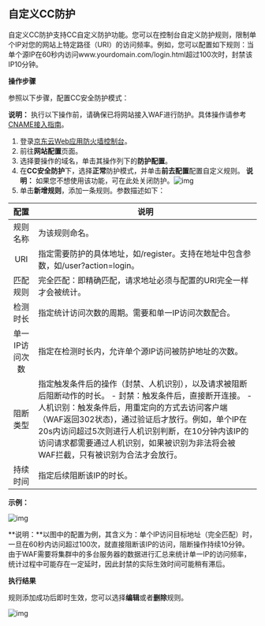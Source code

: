 ## **自定义CC防护**

自定义CC防护支持CC自定义防护功能。您可以在控制台自定义防护规则，限制单个IP对您的网站上特定路径（URI）的访问频率。例如，您可以配置如下规则：当单个源IP在60秒内访问www.yourdomain.com/login.html超过100次时，封禁该IP10分钟。

**操作步骤**

参照以下步骤，配置CC安全防护模式：

**说明：** 执行以下操作前，请确保已将网站接入WAF进行防护。具体操作请参考[CNAME接入指南](file:///E:\WMM\工作总结\WAF文档\云WAF\Introduction\接入WAF\CNAME接入指南.md%23)。

1. 登录[京东云Web应用防火墙控制台](https://cloudwaf-console.jdcloud.com)。
2. 前往**网站配置**页面。
3. 选择要操作的域名，单击其操作列下的**防护配置**。
4. 在**CC安全防护**下，选择**正常**防护模式，并单击**前去配置**配置自定义规则。 
         **说明：** 如果您不想使用该功能，可在此处关闭防护。![img](https://github.com/jdcloudcom/cn/blob/dns-zhangjingfeng/waf-img/%E8%87%AA%E5%AE%9A%E4%B9%89CC%E9%98%B2%E6%8A%A4-1.png)
5. 单击**新增规则**，添加一条规则。参数描述如下：

|      配置      | 说明                                                         |
| :------------: | ------------------------------------------------------------ |
|    规则名称    | 为该规则命名。                                               |
|      URI       | 指定需要防护的具体地址，如/register。支持在地址中包含参数，如/user?action=login。 |
|    匹配规则    | 完全匹配：即精确匹配，请求地址必须与配置的URI完全一样才会被统计。 |
|    检测时长    | 指定统计访问次数的周期。需要和单一IP访问次数配合。           |
| 单一IP访问次数 | 指定在检测时长内，允许单个源IP访问被防护地址的次数。         |
|    阻断类型    | 指定触发条件后的操作（封禁、人机识别），以及请求被阻断后阻断动作的时长。    - 封禁：触发条件后，直接断开连接。     - 人机识别：触发条件后，用重定向的方式去访问客户端（WAF返回302状态)，通过验证后才放行。例如，单个IP在20s内访问超过5次则进行人机识别判断，在10分钟内该IP的访问请求都需要通过人机识别，如果被识别为非法将会被WAF拦截，只有被识别为合法才会放行。 |
|    持续时间    | 指定后续阻断该IP的时长。                                     |

**示例：**

![img](https://github.com/jdcloudcom/cn/blob/dns-zhangjingfeng/waf-img/%E8%87%AA%E5%AE%9A%E4%B9%89CC%E9%98%B2%E6%8A%A4-2.png)

**说明：**以图中的配置为例，其含义为：单个IP访问目标地址（完全匹配）时，一旦在60秒内访问超过100次，就直接阻断该IP的访问，阻断操作持续10分钟。 由于WAF需要将集群中的多台服务器的数据进行汇总来统计单一IP的访问频率，统计过程中可能存在一定延时，因此封禁的实际生效时间可能稍有滞后。

**执行结果**

规则添加成功后即时生效，您可以选择**编辑**或者**删除**规则。

![img](https://github.com/jdcloudcom/cn/blob/dns-zhangjingfeng/waf-img/%E8%87%AA%E5%AE%9A%E4%B9%89CC%E9%98%B2%E6%8A%A4-3.png)

 